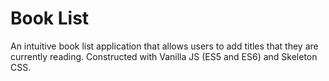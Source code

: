 # Book List

An intuitive book list application that
allows users to add titles that they are
currently reading. Constructed with Vanilla JS
(ES5 and ES6) and Skeleton CSS.
